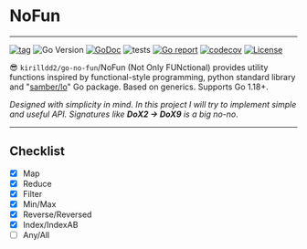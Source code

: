 # NoFun

------------------

[![tag](https://img.shields.io/github/v/tag/kirilldd2/go-no-fun?style=flat-square)](https://github.com/kirilldd2/go-no-fun)
![Go Version](https://img.shields.io/badge/Go-%3E%3D%201.18-lightgrey?style=flat-square)
[![GoDoc](https://pkg.go.dev/badge/github.com/kirilldd2/go-no-fun.svg)](https://pkg.go.dev/github.com/kirilldd2/go-no-fun)
![tests](https://img.shields.io/github/workflow/status/kirilldd2/go-no-fun/Tests?label=tests&logo=github&style=flat-square)
[![Go report](https://goreportcard.com/badge/github.com/kirilldd2/go-no-fun?style=flat-square)](https://goreportcard.com/report/github.com/kirilldd2/go-no-fun)
[![codecov](https://img.shields.io/codecov/c/github/kirilldd2/go-no-fun?style=flat-square&token=jNRLNzybbM)](https://codecov.io/gh/kirilldd2/go-no-fun)
[![License](https://img.shields.io/github/license/kirilldd2/go-no-fun?style=flat-square)](./LICENSE)


😎 `kirilldd2/go-no-fun`/NoFun (Not Only FUNctional) provides utility functions inspired by functional-style programming, 
python standard library and "[samber/lo](https://github.com/samber/lo)" Go package. Based on generics. Supports Go 1.18+.

*Designed with simplicity in mind. In this project I will try to implement simple and useful API. 
Signatures like __DoX2 -> DoX9__ is a big no-no*.

------------------
## Checklist

* [x] Map
* [x] Reduce
* [x] Filter
* [x] Min/Max
* [x] Reverse/Reversed
* [x] Index/IndexAB
* [ ] Any/All
